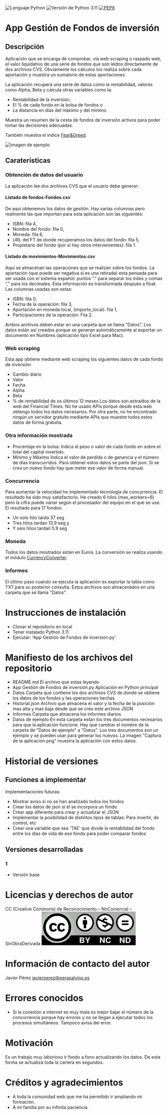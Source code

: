![Lenguaje Python](https://img.shields.io/badge/Lenguaje-Python-green)
![Versión de Python 3.11](https://img.shields.io/badge/Versión%20de%20Python-3.11-green)
[![PEP8](https://img.shields.io/badge/code%20style-pep8-orange.svg)](https://www.python.org/dev/peps/pep-0008/)


# App Gestión de Fondos de inversión
## Descripción
Aplicación que se encarga de comprobar, vía web scraping o raspado web, el valor liquidativo de una serie de fondos que son leídos directamente de dos archivos CVS. Obviamente los cálculos los realiza sobre cada aportación y muestra un sumatorio de estas aportaciones.

La aplicación recupera una serie de datos como la rentabilidad, valores como Alpha, Beta y calcula otras variables como la:
- Rentabilidad de la inversión,
- El % de cada fondo en la bolsa de fondos o
- La distancia en días del máximo y del mínimo.

Muestra un resumen de la cesta de fondos de inversión activos para poder tomar las decisiones adecuadas.

También muestra el indice [Fear&Greed](https://edition.cnn.com/markets/fear-and-greed).


![Imagen de ejemplo](https://github.com/JavierPerezManzanaro/app_Fondos_de_Inversion/blob/08068762f5b60aa2ac221b6ff68fd6123d672bd4/Datos%20de%20ejemplo/Captura.png)

## Caraterísticas

### Obtención de datos del usuario
La aplicación lee dos archivos CVS que el usuario debe generar:

#### Listado de fondos-Fondos.csv
De aquí obtenemos los datos de gestión.
Hay varias columnas pero realmente las que importan para esta aplicación son las siguentes:
- ISBN: fila 4,
- Nombre del fondo: fila 0,
- Moneda: fila 6,
- URL del FT de donde recuperamos los datos del fondo: fila 5,
- Propietario del fondo (por si hay otros intervenientes): fila 1.

#### Listado de movimientos-Movimientos.csv
Aquí se almacenan las operaciones que se realizan sobre los fondos.
La aportación (que puede ser negativa si es una retirada) esta pensada para ser usada con el sistema español: puntos "." para separar los miles y comas "," para los decimales. Esta información es transformada después a float.
Las columnas usadas son estas:
- ISBN: fila 0,
- Fecha de la operación: fila 3,
- Aportación en moneda local, (importe_local): fila 1,
- Participaciones de la operación: Fila 2.

Ambos archivos deben estar en una carpeta que se llama "Datos".
Los datos están así creados porque se generan automáticamente al exportar un documento en Numbres (aplicación tipo Excel para Mac).

### Web scraping
Esta app obtiene mediante web scraping los siguientes datos de cada fondo de inversión:
- Cambio diario
- Valor
- Fecha
- Alpha
- Beta
- % de rentabilidad de os últimos 12 meses
Los datos son extraídos de la web del Financial Times. No he usado APIs porque desde esta web obtengo todos los datos necesarios. Por otra parte, no he encontrado ningún un servidor gratuito mediante APIs que muestre todos estos datos de forma gratuita.

### Otra información mostrada
- Procentaje en la bolsa:
Indica el peso o valor de cada fondo en sobre el total del capital invertido.
- Mínimo y Máximo
Indica el valor de perdida o de ganancia y el número de días transcurridos. Para obtener estos datos se parte del json. Si se crea un nuevo fondo hay que meter ese valor de forma manual.

### Concurrencia
Para aumentar la velocidad he implementado tecnología de concurrencia. El resultado ha sido muy satisfactorio. He creado 6 hilos (max_workers=6) pero la cifra puede variar según el procesador del equipo en el que se use. El resultado para 17 fondos:
- Un solo hilo tarda 37 seg
- Tres hilos tardan 13.9 seg y
- Y seis hilos tardan 5.9 seg

### Moneda
Todos los datos mostrados están en Euros. La conversión se realiza usando el módulo [CurrencyConverter](https://pypi.org/project/CurrencyConverter/).

### Informes
El último paso cuando se ejecuta la aplicación es exportar la tabla como TXT para su posterior consulta. Estos archivos son almacenados en una carpeta que se llama "Datos".


# Instrucciones de instalación
- Clonar el repositorio en local
- Tener instalado Python 3.11.
- Ejecutar: 'App Gestión de Fondos de inversión.py'


# Manifiesto de los archivos del repositorio
- README.md
  El archivo que estas leyendo
- App Gestión de Fondos de inversión.py
  Aplicación en Python principal
- Datos
  Carpeta que contiene los dos archivos CVS de donde se obtiene los datos de los fondos y las operaciones hechas
- Historial.json
  Archivo que almacena el valor y la fecha de la posición mas alta y mas baja desde que se creo este archivo JSON
- Informes
  Carpeta que almacena los informes diarios
- Datos de ejemplo
  En esta carpeta estan los tres documentos necesarios para que la aplicación funcione. Hay que cambiar el nombre de la carpeta de "Datos de ejemplo" a "Datos".
  Los tres documentos son un ejemplo y se pueden usar para generar los nuevos.
  La imagen "Captura de la aplicación.png" muestra la aplicación con estos datos.


# Historial de versiones
## Funciones a implementar
Implementaciones futuras:
- Mostrar aviso si no se han analizado todos los fondos
- Crear los datos de json si el se incorpora un fondo
- Crear app diferente para crear y actualizar el JSON
- Implementar la posibilidad de distintos tipos de tablas: Para invertir, de control, etc
- Crear una variable que sea 'TAE' que divide la rentabilidad del fondo entre los días de vida de ese fondo para poder comparar fondos

## Versiones desarrolladas

### 1
- Versión base


# Licencias y derechos de autor
CC (Creative Commons) de Reconocimiento – NoComercial – SinObraDerivada
![CC (Creative Commons) de Reconocimiento – NoComercial – SinObraDerivada](https://raw.githubusercontent.com/JavierPerezManzanaro/Maquetacion-de-masivos-responsive-html-con-noticias/main/Reconocimiento-no-comercial-sin-obra-derivada.png)


# Información de contacto del autor
Javier Pérez
javierperez@perasalvino.es


# Errores conocidos
- Si la conexión a internet es muy mala es mejor bajar el número de la concurrencia porque hay errores y no se llegan a ejecutar todos los procesos simultáneos. Tampoco avisa del error.


# Motivación
Es un trabajo muy laborioso ir fondo a fono actualizando los datos. De esta forma se actualiza toda la cartera en segundos.

# Créditos y agradecimientos
- A toda la comunidad web que me ha permitido ir ampliando mi formación.
- A mi familia por su infinita paciencia.
